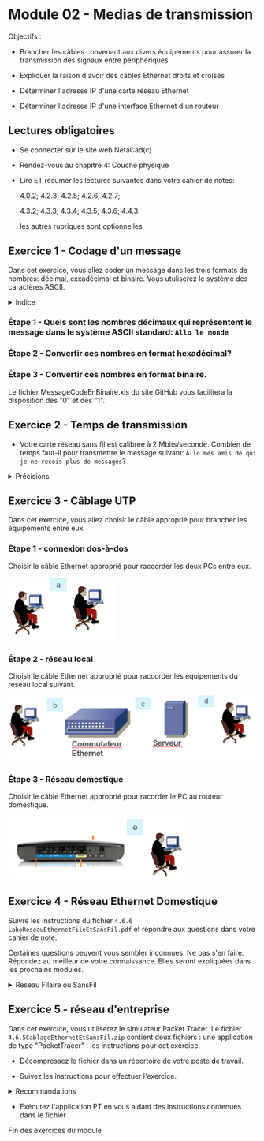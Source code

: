 # Module 02 - Medias de transmission

Objectifs :

- Brancher les câbles convenant aux divers équipements pour assurer la transmission des signaux entre périphériques

- Expliquer la raison d'avoir des câbles Ethernet droits et croisés

- Déterminer l'adresse IP d'une carte réseau Ethernet

- Déterminer l'adresse IP d'une interface Ethernet d'un routeur

## Lectures obligatoires

- Se connecter sur le site web NetaCad(c)

- Rendez-vous au  chapitre 4: Couche physique
- Lire ET résumer les lectures suivantes dans votre cahier de notes:

    4.0.2; 4.2.3; 4.2.5; 4.2.6; 4.2.7;

    4.3.2; 4.3.3; 4.3.4; 4.3.5; 4.3.6; 4.4.3.

    les autres rubriques sont optionnelles

## Exercice 1 - Codage d'un message

Dans cet exercice, vous allez coder un message dans les trois formats de nombres: décimal, exxadécimal et binaire. Vous utuliserez le système des caractères ASCII.

<details>
    <summary>Indice</summary>

consultez le site web de Wikipedia pour le tableau des caractères. 

</details>

### Étape 1 - Quels sont les nombres décimaux qui représentent le message dans le système ASCII standard:  ```Allo le monde```

### Étape 2 - Convertir ces nombres en format hexadécimal?

### Étape 3 - Convertir ces nombres en format binaire.

Le fichier MessageCodeEnBinaire.xls du site GitHub vous facilitera la disposition des "0" et des "1". 

## Exercice 2 - Temps de transmission

- Votre carte réseau sans fil est calibrée à 2 Mbits/seconde. Combien de temps faut-il pour transmettre le message suivant: ```Allo mes amis de qui je ne recois plus de messages```?

<details>
    <summary>Précisions</summary>

Votre calcul ne tient pas compte de facteurs modifiant la transmission. 

</details>

## Exercice 3 - Câblage UTP
Dans cet exercice, vous allez choisir le câble approprié pour brancher les équipements entre eux

### Étape 1 - connexion dos-à-dos

Choisir le câble Ethernet approprié pour raccorder les deux PCs entre eux. 

![connexion dos-à-dos](img/CablageEthernetUTP_1.png) 

### Étape 2 - réseau local
Choisir le câble Ethernet approprié pour raccorder les équipements du réseau local suivant. 

![réseau local](img/CablageEthernetUTP_2.png)

### Étape 3 - Réseau domestique
Choisir le câble Ethernet approprié pour racorder le PC au routeur domestique. 

![réseauDomestique](img/CablageEthernetUTP_3.png)

## Exercice 4 - Réseau Ethernet Domestique
Suivre les instructions du fichier ```4.6.6 LaboReseauEthernetFileEtSansFil.pdf``` et répondre aux questions dans votre cahier de note.

Certaines questions peuvent vous sembler inconnues. Ne pas s'en faire. Répondez au meilleur de votre connaissance. Elles seront expliquées dans les prochains modules.

<details>
    <summary>Reseau Filaire ou SansFil</summary>

l'étape 2 concerne les cartes de réseau sans-Fil. Répondez aux questions, sinon sautez cette étape.

l'étape 3 concerne les cartes de réseau filaire. Répondez aux questions, sinon sautez cette étape ou utilisez un appareil équipé d'une carte réseau Eternet filé (câblage RJ-45).

</details>

## Exercice 5 - réseau d'entreprise
Dans cet exercice, vous utiliserez le simulateur Packet Tracer. Le fichier ```4.6.5CablageEthernetEtSansFil.zip``` contient deux fichiers
    : une application de type "PacketTracer"
    : les instructions pour cet exercice.

- Décompressez le fichier dans un répertoire de votre poste de travail.

- Suivez les instructions pour effectuer l'exercice.

<details>
    <summary>Recommandations </summary>

Regroupez tous vos exercices du cours 420-W33-SF dans un même sous-répertoire de votre poste personnel. Vous pourrez y revenir plus facilement dans le futur.

</details>

- Exécutez l'application PT en vous aidant des instructions contenues dans le fichier 

FIn des exercices du module 
